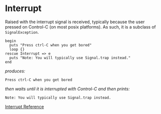 # Interrupt

Raised with the interrupt signal is received, typically because the user
pressed on Control-C (on most posix platforms). As such, it is a subclass of
`SignalException`.

    begin
      puts "Press ctrl-C when you get bored"
      loop {}
    rescue Interrupt => e
      puts "Note: You will typically use Signal.trap instead."
    end

*produces:*

    Press ctrl-C when you get bored

*then waits until it is interrupted with Control-C and then prints:*

    Note: You will typically use Signal.trap instead.

[Interrupt Reference](http://ruby-doc.org/core-2.5.0/Interrupt.html)
